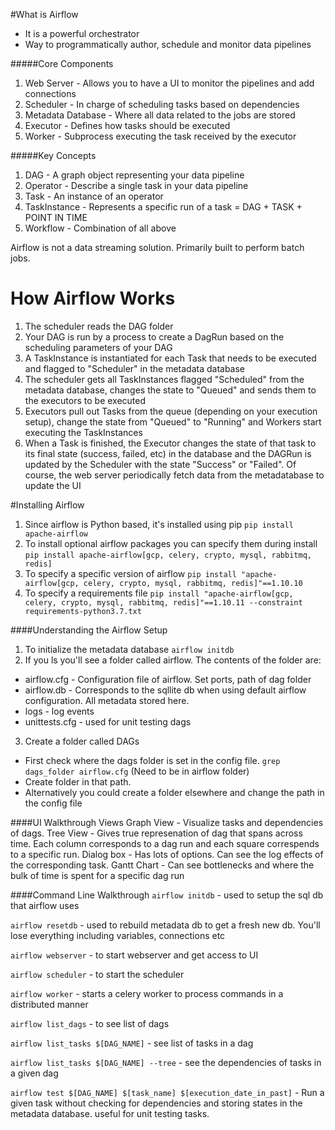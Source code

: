 #What is Airflow

- It is a powerful orchestrator
- Way to programmatically author, schedule and monitor data pipelines

#####Core Components
1. Web Server - Allows you to have a UI to monitor the pipelines and add connections
2. Scheduler - In charge of scheduling tasks based on dependencies
3. Metadata Database - Where all data related to the jobs are stored
4. Executor - Defines how tasks should be executed
5. Worker - Subprocess executing the task received by the executor

#####Key Concepts
1. DAG - A graph object representing your data pipeline
2. Operator - Describe a single task in your data pipeline
3. Task - An instance of an operator
4. TaskInstance - Represents a specific run of a task = DAG + TASK + POINT IN TIME
5. Workflow - Combination of all above

Airflow is not a data streaming solution. Primarily built to perform batch jobs.

# How Airflow Works
1. The scheduler reads the DAG folder
2. Your DAG is run by a process to create a DagRun based on the scheduling parameters of your DAG
3. A TaskInstance is instantiated for each Task that needs to be executed and flagged to "Scheduler" in the metadata 
database
4. The scheduler gets all TaskInstances flagged "Scheduled" from the metadata database, changes the state to "Queued" 
and sends them to the executors to be executed
5. Executors pull out Tasks from the queue (depending on your execution setup), change the state from "Queued" to 
"Running" and Workers start executing the TaskInstances
6. When a Task is finished, the Executor changes the state of that task to its final state (success, failed, etc) in 
the database and the DAGRun is updated by the Scheduler with the state "Success" or "Failed". Of course, the web server 
periodically fetch data from the metadatabase to update the UI

#Installing Airflow
1. Since airflow is Python based, it's installed using pip
    `pip install apache-airflow`
2. To install optional airflow packages you can specify them during install
    `pip install apache-airflow[gcp, celery, crypto, mysql, rabbitmq, redis]`
3. To specify a specific version of airflow 
    `pip install "apache-airflow[gcp, celery, crypto, mysql, rabbitmq, redis]"==1.10.10`
4. To specify a requirements file
    `pip install "apache-airflow[gcp, celery, crypto, mysql, rabbitmq, redis]"==1.10.11 --constraint requirements-python3.7.txt`

####Understanding the Airflow Setup
1. To initialize the metadata database
`airflow initdb`
2. If you ls you'll see a folder called airflow. The contents of the folder are:
- airflow.cfg - Configuration file of airflow. Set ports, path of dag folder
- airflow.db - Corresponds to the sqllite db when using default airflow configuration. All metadata stored here.
- logs - log events 
- unittests.cfg - used for unit testing dags
3. Create a folder called DAGs
- First check where the dags folder is set in the config file. `grep dags_folder airflow.cfg` (Need to be in airflow folder)
- Create folder in that path.
- Alternatively you could create a folder elsewhere and change the path in the config file

####UI Walkthrough
Views
Graph View - Visualize tasks and dependencies of dags. 
Tree View - Gives true represenation of dag that spans across time. Each column corresponds to a dag run and each square correspends to a specific run.
Dialog box - Has lots of options. Can see the log effects of the corresponding task. 
Gantt Chart - Can see bottlenecks and where the bulk of time is spent for a specific dag run

####Command Line Walkthrough
`airflow initdb` - used to setup the sql db that airflow uses

`airflow resetdb` - used to rebuild metadata db to get a fresh new db. You'll lose everything including variables, connections etc

`airflow webserver` - to start webserver and get access to UI

`airflow scheduler` - to start the scheduler

`airflow worker` - starts a celery worker to process commands in a distributed manner

`airflow list_dags` - to see list of dags

`airflow list_tasks $[DAG_NAME]` - see list of tasks in a dag

`airflow list_tasks $[DAG_NAME] --tree` - see the dependencies of tasks in a given dag

`airflow test $[DAG_NAME] $[task_name] $[execution_date_in_past]` - Run a given task without checking for dependencies and storing states in the metadata database. useful for unit testing tasks.


